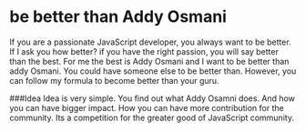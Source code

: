 be better than Addy Osmani
====================

If you are a passionate JavaScript developer, you always want to be better. If I ask you how better? if you have the right passion, you will say better than the best. For me the best is Addy Osmani and I want to be better than addy Osmani. You could have someone else to be better than. However, you can follow my formula to become better than your guru.


###Idea
Idea is very simple. You find out what Addy Osamni does. And how you can have bigger impact. How you can have more contribution for the community. Its a competition for the greater good of JavaScript community.
